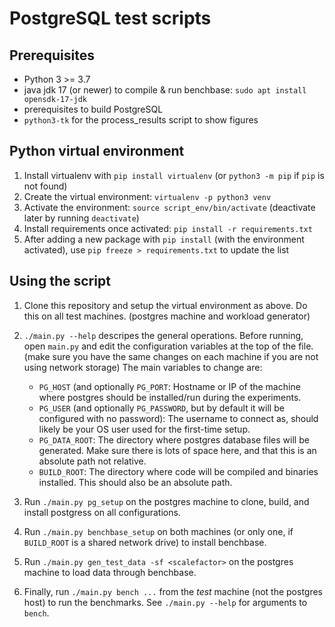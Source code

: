 PostgreSQL test scripts
=======================

Prerequisites
-------------

- Python 3 >= 3.7
- java jdk 17 (or newer) to compile & run benchbase: `sudo apt install opensdk-17-jdk`
- prerequisites to build PostgreSQL
- `python3-tk` for the process_results script to show figures


Python virtual environment
--------------------------

1. Install virtualenv with `pip install virtualenv` (or `python3 -m pip` if `pip` is not found)
2. Create the virtual environment: `virtualenv -p python3 venv`
3. Activate the environment: `source script_env/bin/activate` (deactivate later by running `deactivate`)
4. Install requirements once activated: `pip install -r requirements.txt`
5. After adding a new package with `pip install` (with the environment activated), use `pip freeze > requirements.txt` to update the list

Using the script
----------------

1. Clone this repository and setup the virtual environment as above. Do this on all test machines. (postgres machine and workload generator)
2. `./main.py --help` descripes the general operations. Before running, open `main.py` and edit the configuration variables at the top of the file. (make sure you have the same changes on each machine if you are not using network storage) The main variables to change are:
    - `PG_HOST` (and optionally `PG_PORT`: Hostname or IP of the machine where postgres should be installed/run during the experiments.
    - `PG_USER` (and optionally `PG_PASSWORD`, but by default it will be configured with no password): The username to connect as, should likely be your OS user used for the first-time setup.
    - `PG_DATA_ROOT`: The directory where postgres database files will be generated. Make sure there is lots of space here, and that this is an absolute path not relative.
    - `BUILD_ROOT`: The directory where code will be compiled and binaries installed. This should also be an absolute path.

3. Run `./main.py pg_setup` on the postgres machine to clone, build, and install postgress on all configurations.
4. Run `./main.py benchbase_setup` on both machines (or only one, if `BUILD_ROOT` is a shared network drive) to install benchbase.
5. Run `./main.py gen_test_data -sf <scalefactor>` on the postgres machine to load data through benchbase.
6. Finally, run `./main.py bench ...` from the _test_ machine (not the postgres host) to run the benchmarks. See `./main.py --help` for arguments to `bench`.